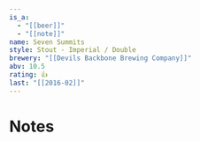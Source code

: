 ```yaml
---
is_a:
  - "[[beer]]"
  - "[[note]]"
name: Seven Summits
style: Stout - Imperial / Double
brewery: "[[Devils Backbone Brewing Company]]"
abv: 10.5
rating: 👍
last: "[[2016-02]]"
---
```

# Notes

